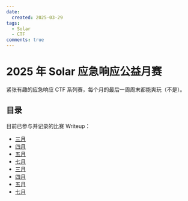 ```yaml
---
date:
  created: 2025-03-29
tags:
  - Solar
  - CTF
comments: true
---
```


# 2025 年 Solar 应急响应公益月赛

紧张有趣的应急响应 CTF 系列赛，每个月的最后一周周末都能爽玩（不是）。

## 目录

目前已参与并记录的比赛 Writeup：

- [三月](03)
- [四月](04)
- [五月](05)
- [七月](07)
- [三月](03.md)
- [四月](04.md)
- [五月](05.md)
- [七月](07.md)
